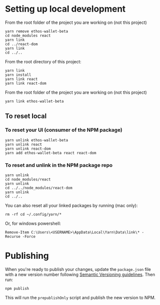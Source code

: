 # Setting up local development

From the root folder of the project you are working on (not this project)

```
yarn remove ethos-wallet-beta
cd node_modules react
yarn link
cd ../react-dom
yarn link
cd ../..
```

From the root directory of this project:

```
yarn link
yarn install
yarn link react
yarn link react-dom
```

From the root folder of the project you are working on (not this project)

`yarn link ethos-wallet-beta`

## To reset local

### To reset your UI (consumer of the NPM package)

```
yarn unlink ethos-wallet-beta
yarn unlink react
yarn unlink react-dom
yarn add ethos-wallet-beta react react-dom
```

### To reset and unlink in the NPM package repo

```
yarn unlink
cd node_modules/react
yarn unlink
cd ../../node_modules/react-dom
yarn unlink
cd ../..
```

You can also reset all your linked packages by running (mac only):

```
rm -rf cd ~/.config/yarn/*
```

Or, for windows powershell:

```
Remove-Item C:\Users\<USERNAME>\AppData\Local\Yarn\Data\link\* -Recurse -Force
```

# Publishing

When you're ready to publish your changes, update the `package.json` file with a new version number following [Semantic Versioning guidelines](https://zellwk.com/blog/semantic-versioning/). Then run:

```
npm publish
```

This will run the `prepublishOnly` script and publish the new version to NPM.
